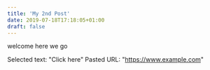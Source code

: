 ```yaml
---
title: 'My 2nd Post'
date: 2019-07-18T17:18:05+01:00
draft: false
---
```


welcome
here we go

Selected text: "Click here"
Pasted URL: "https://www.example.com"
